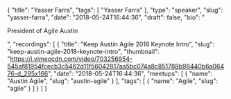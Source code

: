 {
  "title": "Yasser Farra",
  "tags": [
    "Yasser Farra"
  ],
  "type": "speaker",
  "slug": "yasser-farra",
  "date": "2018-05-24T16:44:36",
  "draft": false,
  "bio": "<p>President of Agile Austin</p>",
  "recordings": [
    {
      "title": "Keep Austin Agile 2018 Keynote Intro",
      "slug": "keep-austin-agile-2018-keynote-intro",
      "thumbnail": "https://i.vimeocdn.com/video/703256954-545af81954fcecb3c5462d11f56042817aa5bc074a8c851788b98440b6a06476-d_295x166",
      "date": "2018-05-24T16:44:36",
      "meetups": [
        {
          "name": "Austin Agile",
          "slug": "austin-agile"
        }
      ],
      "tags": [
        {
          "name": "Agile",
          "slug": "agile"
        }
      ]
    }
  ]
}